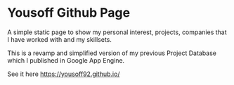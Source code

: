 # Yousoff Github Page
A simple static page to show my personal interest, projects, companies that I have worked with and my skillsets.

This is a revamp and simplified version of my previous Project Database which I published in Google App Engine. 

See it here https://yousoff92.github.io/
